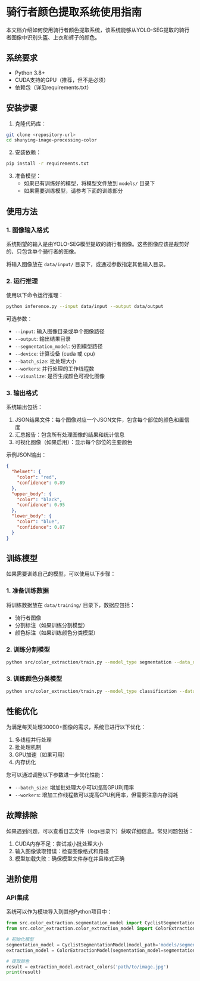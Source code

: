 # 骑行者颜色提取系统使用指南

本文档介绍如何使用骑行者颜色提取系统，该系统能够从YOLO-SEG提取的骑行者图像中识别头盔、上衣和裤子的颜色。

## 系统要求

- Python 3.8+
- CUDA支持的GPU（推荐，但不是必须）
- 依赖包（详见requirements.txt）

## 安装步骤

1. 克隆代码库：

```bash
git clone <repository-url>
cd shunying-image-processing-color
```

2. 安装依赖：

```bash
pip install -r requirements.txt
```

3. 准备模型：
   - 如果已有训练好的模型，将模型文件放到 `models/` 目录下
   - 如果需要训练模型，请参考下面的训练部分

## 使用方法

### 1. 图像输入格式

系统期望的输入是由YOLO-SEG模型提取的骑行者图像。这些图像应该是裁剪好的、只包含单个骑行者的图像。

将输入图像放在 `data/input/` 目录下，或通过参数指定其他输入目录。

### 2. 运行推理

使用以下命令运行推理：

```bash
python inference.py --input data/input --output data/output
```

可选参数：
- `--input`: 输入图像目录或单个图像路径
- `--output`: 输出结果目录
- `--segmentation_model`: 分割模型路径
- `--device`: 计算设备 (cuda 或 cpu)
- `--batch_size`: 批处理大小
- `--workers`: 并行处理的工作线程数
- `--visualize`: 是否生成颜色可视化图像

### 3. 输出格式

系统输出包括：

1. JSON结果文件：每个图像对应一个JSON文件，包含每个部位的颜色和置信度
2. 汇总报告：包含所有处理图像的结果和统计信息
3. 可视化图像（如果启用）：显示每个部位的主要颜色

示例JSON输出：

```json
{
  "helmet": {
    "color": "red",
    "confidence": 0.89
  },
  "upper_body": {
    "color": "black",
    "confidence": 0.95
  },
  "lower_body": {
    "color": "blue",
    "confidence": 0.87
  }
}
```

## 训练模型

如果需要训练自己的模型，可以使用以下步骤：

### 1. 准备训练数据

将训练数据放在 `data/training/` 目录下，数据应包括：
- 骑行者图像
- 分割标注（如果训练分割模型）
- 颜色标注（如果训练颜色分类模型）

### 2. 训练分割模型

```bash
python src/color_extraction/train.py --model_type segmentation --data_dir data/training --epochs 50
```

### 3. 训练颜色分类模型

```bash
python src/color_extraction/train.py --model_type classification --data_dir data/training --epochs 50
```

## 性能优化

为满足每天处理30000+图像的需求，系统已进行以下优化：

1. 多线程并行处理
2. 批处理机制
3. GPU加速（如果可用）
4. 内存优化

您可以通过调整以下参数进一步优化性能：
- `--batch_size`: 增加批处理大小可以提高GPU利用率
- `--workers`: 增加工作线程数可以提高CPU利用率，但需要注意内存消耗

## 故障排除

如果遇到问题，可以查看日志文件（logs目录下）获取详细信息。常见问题包括：

1. CUDA内存不足：尝试减小批处理大小
2. 输入图像读取错误：检查图像格式和路径
3. 模型加载失败：确保模型文件存在并且格式正确

## 进阶使用

### API集成

系统可以作为模块导入到其他Python项目中：

```python
from src.color_extraction.segmentation_model import CyclistSegmentationModel
from src.color_extraction.color_extraction_model import ColorExtractionModel

# 初始化模型
segmentation_model = CyclistSegmentationModel(model_path='models/segmentation_model_best.pth')
extraction_model = ColorExtractionModel(segmentation_model=segmentation_model)

# 提取颜色
result = extraction_model.extract_colors('path/to/image.jpg')
print(result)
``` 